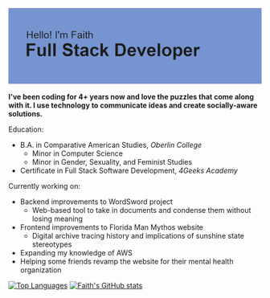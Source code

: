 [![MasterHead](header.png)](github.com/faithward/README.md)

**I've been coding for 4+ years now and love the puzzles that come along with it. I use technology to communicate ideas and create socially-aware solutions.** 

Education:
- B.A. in Comparative American Studies, *Oberlin College*
  - Minor in Computer Science
  - Minor in Gender, Sexuality, and Feminist Studies
- Certificate in Full Stack Software Development, *4Geeks Academy*

Currently working on:
- Backend improvements to WordSword project
  - Web-based tool to take in documents and condense them without losing meaning
- Frontend improvements to Florida Man Mythos website
  - Digital archive tracing history and implications of sunshine state stereotypes
- Expanding my knowledge of AWS
- Helping some friends revamp the website for their mental health organization

<!--
**faithward/faithward** is a ✨ _special_ ✨ repository because its `README.md` (this file) appears on your GitHub profile.

Here are some ideas to get you started:

- 🔭 I’m currently working on ...
- 🌱 I’m currently learning ...
- 👯 I’m looking to collaborate on ...
- 🤔 I’m looking for help with ...
- 💬 Ask me about ...
- 📫 How to reach me: ...
- 😄 Pronouns: ...
- ⚡ Fun fact: ...
-->
[![Top Languages](https://github-readme-stats.vercel.app/api/top-langs/?username=faithward)](https://github.com/faithward/github-readme-stats)
[![Faith's GitHub stats](https://github-readme-stats.vercel.app/api?username=faithward&hide=stars,issues)](https://github.com/faith/github-readme-stats)
